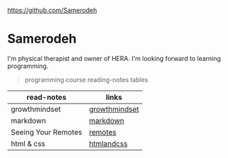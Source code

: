 https://github.com/Samerodeh

# Samerodeh
I'm physical therapist and owner of HERA. I'm looking forward to learning programming.

>programming course reading-notes tables

| read-notes     | links |
| ----------- | ----------- |
| growthmindset    | [growthmindset](growthmindset)      |
| markdown   |  [markdown](markdown)   |
| Seeing Your Remotes | [remotes](remotes) |
| html & css | [htmlandcss](htmlandcss) |
